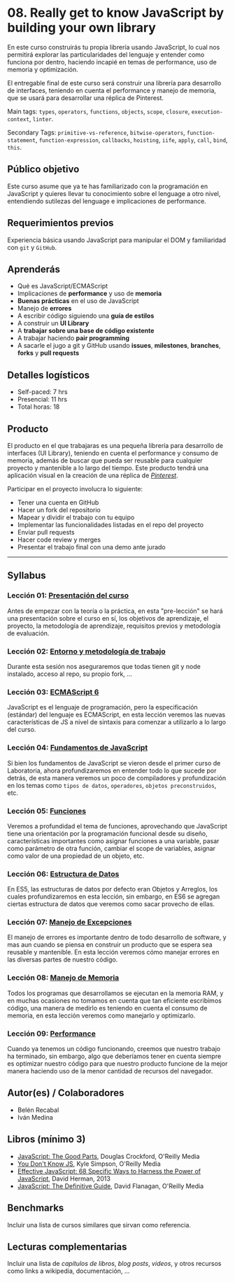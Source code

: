 # 08. Really get to know JavaScript by building your own library

En este curso construirás tu propia librería usando JavaScript, lo cual nos
permitirá explorar las particularidades del lenguaje y entender como funciona
por dentro, haciendo incapié en temas de performance, uso de memoria y
optimización.

El entregable final de este curso será construir una librería para desarrollo de
interfaces, teniendo en cuenta el performance y manejo de memoria, que se usará
para desarrollar una réplica de Pinterest.

Main tags: `types`, `operators`, `functions`, `objects`, `scope`, `closure`,
`execution-context`, `linter`.

Secondary Tags: `primitive-vs-reference`, `bitwise-operators`,
`function-statement`, `function-expression`, `callbacks`, `hoisting`, `iife`,
`apply`, `call`, `bind`, `this`.

## Público objetivo

Este curso asume que ya te has familiarizado con la programación en JavaScript y
quieres llevar tu conocimiento sobre el lenguage a otro nivel, entendiendo
sutilezas del lenguage e implicaciones de performance.

## Requerimientos previos

Experiencia básica usando JavaScript para manipular el DOM y familiaridad con
`git` y `GitHub`.

## Aprenderás

* Qué es JavaScript/ECMAScript
* Implicaciones de **performance** y uso de **memoria**
* **Buenas prácticas** en el uso de JavaScript
* Manejo de **errores**
* A escribir código siguiendo una **guía de estilos**
* A construir un **UI Library**
* A **trabajar sobre una base de código existente**
* A trabajar haciendo **pair programming**
* A sacarle el jugo a git y GitHub usando **issues**, **milestones**,
  **branches**, **forks** y **pull requests**

## Detalles logísticos

* Self-paced: 7 hrs
* Presencial: 11 hrs
* Total horas: 18

## Producto

El producto en el que trabajaras es una pequeña librería para desarrollo de
interfaces (UI Library), teniendo en cuenta el performance y consumo de memoria,
además de buscar que pueda ser reusable para cualquier proyecto y mantenible a
lo largo del tiempo. Este producto tendrá una aplicación visual en la creación
de una réplica de _[Pinterest](http://pinterest.com/)_.

Participar en el proyecto involucra lo siguiente:

* Tener una cuenta en GitHub
* Hacer un fork del repositorio
* Mapear y dividir el trabajo con tu equipo
* Implementar las funcionalidades listadas en el repo del proyecto
* Enviar pull requests
* Hacer code review y merges
* Presentar el trabajo final con una demo ante jurado

***

## Syllabus

### Lección 01: [Presentación del curso](#)

Antes de empezar con la teoría o la práctica, en esta "pre-lección" se hará una
presentación sobre el curso en sí, los objetivos de aprendizaje, el proyecto, la
metodología de aprendizaje, requisitos previos y metodología de evaluación.

### Lección 02: [Entorno y metodología de trabajo](#)

Durante esta sesión nos aseguraremos que todas tienen git y node instalado,
acceso al repo, su propio fork, ...

### Lección 03: [ECMAScript 6](#)

JavaScript es el lenguaje de programación, pero la especificación (estándar) del
lenguaje es ECMAScript, en esta lección veremos las nuevas características de JS
a nivel de sintaxis para comenzar a utilizarlo a lo largo del curso.

### Lección 04: [Fundamentos de JavaScript](#)

Si bien los fundamentos de JavaScript se vieron desde el primer curso de
Laboratoria, ahora profundizaremos en entender todo lo que sucede por detrás, de
esta manera veremos un poco de compiladores y profundización en los temas como
`tipos de datos`, `operadores`, `objetos preconstruidos`, etc.

### Lección 05: [Funciones](#)

Veremos a profundidad el tema de funciones, aprovechando que JavaScript tiene
una orientación por la programación funcional desde su diseño, características
importantes como asignar funciones a una variable, pasar como parámetro de otra
función, cambiar el scope de variables, asignar como valor de una propiedad de
un objeto, etc.

### Lección 06: [Estructura de Datos](#)

En ES5, las estructuras de datos por defecto eran Objetos y Arreglos, los cuales
profundizaremos en esta lección, sin embargo, en ES6 se agregan ciertas
estructura de datos que veremos como sacar provecho de ellas.

### Lección 07: [Manejo de Excepciones](#)

El manejo de errores es importante dentro de todo desarrollo de software, y mas
aun cuando se piensa en construir un producto que se espera sea reusable y
mantenible. En esta lección veremos cómo manejar errores en las diversas partes
de nuestro código.

### Lección 08: [Manejo de Memoria](#)

Todos los programas que desarrollamos se ejecutan en la memoria RAM, y en muchas
ocasiones no tomamos en cuenta que tan eficiente escribimos código, una manera
de medirlo es teniendo en cuenta el consumo de memoria, en esta lección veremos
como manejarlo y optimizarlo.

### Lección 09: [Performance](#)

Cuando ya tenemos un código funcionando, creemos que nuestro trabajo ha
terminado, sin embargo, algo que deberíamos tener en cuenta siempre es optimizar
nuestro código para que nuestro producto funcione de la mejor manera haciendo
uso de la menor cantidad de recursos del navegador.

## Autor(es) / Colaboradores

* Belén Recabal
* Iván Medina

## Libros (mínimo 3)

* [JavaScript: The Good Parts](http://shop.oreilly.com/product/9780596517748.do),
  Douglas Crockford, O'Reilly Media
* [You Don't Know JS](https://github.com/getify/You-Dont-Know-JS), Kyle Simpson,
  O'Reilly Media
* [Effective JavaScript: 68 Specific Ways to Harness the Power of JavaScript](https://www.amazon.com/Effective-JavaScript-Specific-Software-Development/dp/0321812182/ref=as_li_ss_tl?ie=UTF8&redirect=true&linkCode=ll1&tag=eejs-20&linkId=4c5500843ce7dc958e290bdaeebd739b),
  David Herman, 2013
* [JavaScript: The Definitive Guide](http://shop.oreilly.com/product/9780596805531.do),
  David Flanagan, O'Reilly Media

## Benchmarks

Incluir una lista de cursos similares que sirvan como referencia.

## Lecturas complementarias

Incluir una lista de _capítulos de libros_, _blog posts_, _videos_, y otros
recursos como links a wikipedia, documentación, ...

